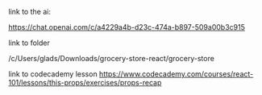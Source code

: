 link to the ai:

https://chat.openai.com/c/a4229a4b-d23c-474a-b897-509a00b3c915


link to folder


/c/Users/glads/Downloads/grocery-store-react/grocery-store

link to codecademy lesson
https://www.codecademy.com/courses/react-101/lessons/this-props/exercises/props-recap


